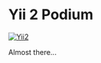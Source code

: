 Yii 2 Podium
============

[![Yii2](https://img.shields.io/badge/Powered_by-Yii_Framework-green.svg?style=flat)](http://www.yiiframework.com/)

Almost there...
